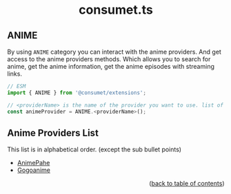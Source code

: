 <h1 align="center">consumet.ts</h1>

<h2>ANIME</h2>

By using `ANIME` category you can interact with the anime providers. And get access to the anime providers methods. Which allows you to search for anime, get the anime information, get the anime episodes with streaming links.

```ts
// ESM
import { ANIME } from '@consumet/extensions';

// <providerName> is the name of the provider you want to use. list of the proivders is below.
const animeProvider = ANIME.<providerName>();
```

## Anime Providers List
This list is in alphabetical order. (except the sub bullet points)

- [AnimePahe](../providers/animepahe.md)
- [Gogoanime](../providers/gogoanime.md)

<p align="end">(<a href="https://github.com/consumet/extensions/blob/master/docs">back to table of contents</a>)</p>